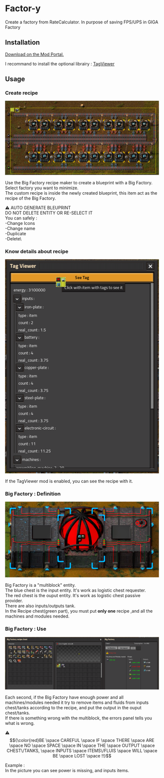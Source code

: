 # Factor-y

Create a factory from RateCalculator. In purpose of saving FPS/UPS in GIGA Factory

## Installation

[Download on the Mod Portal.](https://mods.factorio.com/mod/Factor-y)

I recommand to install the optional librairy : [TagViewer](https://mods.factorio.com/mod/TagViewer)

## Usage

### Create recipe
![](graphics/gui/recipe_creation.png)

Use the Big Factory recipe maker to create a blueprint with a Big Factory.\
Select factory you want to minimize.\
The custom recipe is inside the newly created blueprint, this item act as the recipe of the Big Factory.

:warning: AUTO GENERATE BLEUPRINT\
      DO NOT DELETE ENTITY OR RE-SELECT IT\
      You can safely :\
            -Change Icons\
            -Change name\
            -Duplicate\
            -Delete\


### Know details about recipe
![](graphics/gui/see_tags.png)

If the TagViewer mod is enabled, you can see the recipe with it.


### Big Factory : Definition
![](graphics/gui/def_machine.png)

Big Factory is a "multiblock" entity.\
The blue chest is the input entity. It's work as logistic chest requester.\
The red chest is the ouput entity. It's work as logistic chest passive provider.\
There are also inputs/outputs tank.\
In the Recipe chest(green part), you must put **only one** recipe ,and all the machines and modules needed.

### Big Factory : Use
![](graphics/gui/machine_gui.png)

Each second, if the Big Factory have enough power and all machines/modules needed it try to remove items and fluids from inputs chest/tanks according to the recipe, and put the output in the ouput chest/tanks.\
If there is something wrong with the multiblock, the errors panel tells you what is wrong.

 :warning: $${\color{red}BE \space CAREFUL \space IF \space THERE \space ARE \space NO \space SPACE \space IN \space THE \space OUTPUT \space CHEST\/TANKS, \space INPUTS \space ITEMS\/FLUIS \space WILL \space BE \space LOST \space !!}$$

Example :\
      In the picture you can see power is missing, and inputs items.
